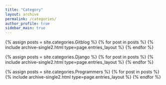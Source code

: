 ```yaml
---
title: "Category"
layout: archive
permalink: /categories/
author_profile: true
sidebar_main: true
---
```


<!-- Gitblog -->
{% assign posts = site.categories.Gitblog %}
{% for post in posts %} {% include archive-single2.html type=page.entries_layout %} {% endfor %}

<!-- Django -->
{% assign posts = site.categories.Django %}
{% for post in posts %} {% include archive-single2.html type=page.entries_layout %} {% endfor %}

<!-- Programmers -->
{% assign posts = site.categories.Programmers %}
{% for post in posts %} {% include archive-single2.html type=page.entries_layout %} {% endfor %}
